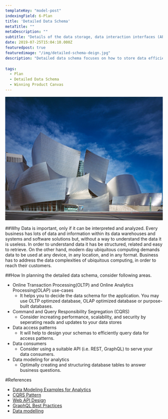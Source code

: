 ```yaml
---
templateKey: "model-post"
indexingField: 6-Plan
title: 'Detailed Data Schema'
metaTitle: ""
metaDescription: ""
subtitle: "Details of the data storage, data interaction interfaces (APIs) and data dimensions for analytics purposes, etc."
date: 2019-07-25T15:04:10.000Z
featuredpost: true
featuredimage: "/img/detailed-schema-deign.jpg"
description: "Detailed data schema focuses on how to store data efficiently for retrival, analytics, cost and performance."

tags:
  - Plan
  - Detailed Data Schema
  - Winning Product Canvas
---
```


![Detailed data schema](/img/detailed-schema-deign.jpg)

##Why
Data is important, only if it can be interpreted and analyzed. Every business has lots of data and information within its data warehouses and systems and software solutions but, without a way to understand the data it is useless. In order to understand data it has be structured, related and easy to retrieve. On the other hand, modern day ubiquitous computing demands data to be used at any device, in any location, and in any format. Business has to address the data complexities of ubiquitous computing, in order to reach their customers. 

##How
In planning the detailed data schema, consider following areas.
- Online Transaction Processing(OLTP) and Online Analytics Processing(OLAP) use-cases
  - It helps you to decide the data schema for the application. You may use OLTP optimzed database, OLAP optimized database or purpose-built databases.
- Command and Query Responsibility Segregation (CQRS)
  - Consider increating performance, scalability, and security by seperating reads and updates to your data stores
- Data access patterns
  - It will help to design your schemas to efficiently query data for access patterns.
- Data consumers
  - Consider using a suitable API (i.e. REST, GraphQL) to serve your data consumers.
- Data modeling for analytics
  - Optimally creating and structuring database tables to answer business questions.


#References
- [Data Modeling Examples for Analytics](https://panoply.io/analytics-stack-guide/data-modeling-examples-for-analytics/)
- [CQRS Pattern](https://docs.microsoft.com/en-us/azure/architecture/patterns/cqrs)
- [Web API Design](https://docs.microsoft.com/en-us/azure/architecture/best-practices/api-design)
- [GraphQL Best Practices](https://graphql.org/learn/best-practices/)
- [Data modelling](https://opentextbc.ca/dbdesign01/chapter/chapter-5-data-modelling/)
